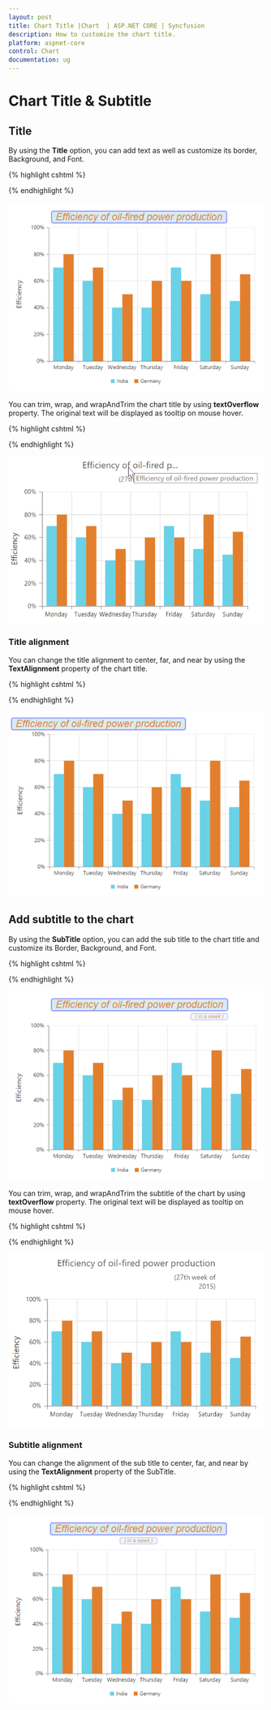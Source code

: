 ```yaml
---
layout: post
title: Chart Title |Chart  | ASP.NET CORE | Syncfusion
description: How to customize the chart title.
platform: aspnet-core
control: Chart
documentation: ug
---
```


# Chart Title & Subtitle

## Title

By using the **Title** option, you can add text as well as customize its border, Background, and Font.

{% highlight cshtml %}

<ej-chart id="chartContainer">
    <e-title text="Efficiency of oil-fired power production" background="lightblue">
        <e-Border color="blue" width="2" opacity="0.5" corner-radius="4.0"></e-Border>
        <e-Font opacity="1" font-family="Arial" color="#E27F2D" font-size="23px" font-style="Italic" font-weight="Regular"></e-Font>
    </e-title>
</ej-chart>

{% endhighlight %}

![](Chart-Title_images/Chart-Title_img1.png)

You can trim, wrap, and wrapAndTrim the chart title by using **textOverflow** property. The original text will be displayed as tooltip on mouse hover.

{% highlight cshtml %}

<ej-chart id="chartContainer">
    <e-title text="Efficiency of oil-fired power production" enable-trim="true" maximum-width="150" text-overflow="Trim">
    </e-title>
</ej-chart>

{% endhighlight %}

![](Chart-Title_images/Chart-Title_img5.png)

### Title alignment

You can change the title alignment to center, far, and near by using the **TextAlignment** property of the chart title. 

{% highlight cshtml %}

<ej-chart id="chartContainer">
    <e-title text="Efficiency of oil-fired power production" text-alignment="Far">
    </e-title>
</ej-chart>

{% endhighlight %} 

![](Chart-Title_images/Chart-Title_img2.png)


## Add subtitle to the chart

By using the **SubTitle** option, you can add the sub title to the chart title and customize its Border, Background, and Font.

{% highlight cshtml %}

<ej-chart id="chartContainer">
    <e-title text="Efficiency of oil-fired power production" background="lightblue">
        <e-SubTitle text="in a week"></e-SubTitle>
        <e-Border color="blue" width="2" corner-radius="4.0" opacity="0.2"></e-Border>
        <e-Font opacity="1" font-family="Arial" font-style="Italic" color="#E27F2D" font-size="12px" font-weight="Regular"></e-Font>
    </e-title>
</ej-chart>

{% endhighlight %}

![](Chart-Title_images/Chart-Title_img3.png)

You can trim, wrap, and wrapAndTrim the subtitle of the chart by using **textOverflow** property. The original text will be displayed as tooltip on mouse hover.

{% highlight cshtml %}

<ej-chart id="chartContainer">
    <e-title text="Efficiency of oil-fired power production" enable-trim="true" maximum-width="150" text-overflow="Wrap">
        <e-SubTitle text="In a Week"></e-SubTitle>
    </e-title>
</ej-chart>

{% endhighlight %}

![](Chart-Title_images/Chart-Title_img6.png)

### Subtitle alignment

You can change the alignment of the sub title to center, far, and near by using the **TextAlignment** property of the SubTitle.

{% highlight cshtml %}

<ej-chart id="chartContainer">
    <e-title>
        <e-SubTitle text-alignment="Center"></e-SubTitle>
    </e-title>
</ej-chart>

{% endhighlight %}

![](Chart-Title_images/Chart-Title_img4.png)